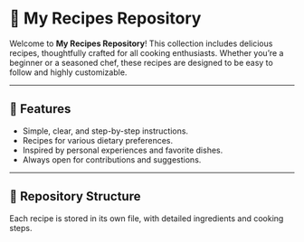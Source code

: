 # 🍴 My Recipes Repository

Welcome to **My Recipes Repository**! This collection includes delicious recipes, thoughtfully crafted for all cooking enthusiasts. Whether you’re a beginner or a seasoned chef, these recipes are designed to be easy to follow and highly customizable.

---

## 📜 Features
- Simple, clear, and step-by-step instructions.
- Recipes for various dietary preferences.
- Inspired by personal experiences and favorite dishes.
- Always open for contributions and suggestions.

---

## 📂 Repository Structure
Each recipe is stored in its own file, with detailed ingredients and cooking steps.


